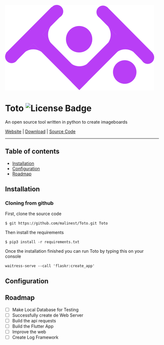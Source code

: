 ![Toto logo](Logo1.1.svg)

# Toto ![License Badge](https://img.shields.io/badge/license-GPL%203.0-blue)

An open source tool written in python to create imageboards

[Website](https://github.com/malinest/Toto) | [Download](https://github.com/malinest/Toto/releases) | [Source Code](https://github.com/malinest/Toto)

---

## Table of contents

- [Installation](#installation)
- [Configuration](#configuration)
- [Roadmap](#roadmap)

## Installation

### Cloning from github

First, clone the source code
	
	$ git https://github.com/malinest/Toto.git Toto

Then install the requirements

    $ pip3 install -r requirements.txt

Once the installation finished you can run Toto by typing this on your console

	waitress-serve --call 'flaskr:create_app'

## Configuration

## Roadmap
- [ ] Make Local Database for Testing 
- [ ] Successfully create de Web Server
- [ ] Build the api requests
- [ ] Build the Flutter App
- [ ] Improve the web
- [ ] Create Log Framework
